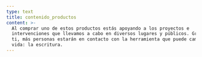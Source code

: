 ```yaml
---
type: text
title: contenido_productos
content: >-
  Al comprar uno de estos productos estás apoyando a los proyectos e
  intervenciones que llevamos a cabo en diversos lugares y públicos. Gracias a
  ti, más personas estarán en contacto con la herramienta que puede cambiar su
  vida: la escritura.
---
```

